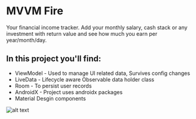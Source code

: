 # MVVM Fire

  Your financial income tracker. Add your monthly salary, cash stack or any investment with return value 
  and see how much you earn per year/month/day.
  
## In this project you'll find:

* ViewModel - Used to manage UI related data, Survives config changes
* LiveData - Lifecycle aware Observable data holder class
* Room - To persist user records
* AndroidX - Project uses androidx packages
* Material Desgin components
  
  
	
	
![alt text](https://i.imgur.com/uF7ii2d.png)
